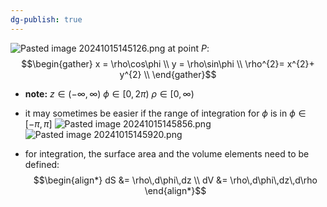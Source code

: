 ```yaml
---
dg-publish: true
---
```


![Pasted image 20241015145126.png](/img/user/pics/Pasted%20image%2020241015145126.png)
at point ${} P:$ 
$$\begin{gather}
	x = \rho\cos\phi \\
	y = \rho\sin\phi \\
	\rho^{2}= x^{2}+ y^{2} \\
\end{gather}$$
- **note:**
	$z \in (-\infty,\infty)$
	$\phi\in [0,2\pi)$
	$\rho\in[0,\infty)$

- it may sometimes be easier if the range of integration for $\phi$ is in $\phi\in[-\pi,\pi]$
![Pasted image 20241015145856.png](/img/user/pics/Pasted%20image%2020241015145856.png)
![Pasted image 20241015145920.png](/img/user/pics/Pasted%20image%2020241015145920.png)
- for integration, the surface area and the volume elements need to be defined: 
$$\begin{align*}
	dS &= \rho\,d\phi\,dz \\
	dV &= \rho\,d\phi\,dz\,d\rho
\end{align*}$$
